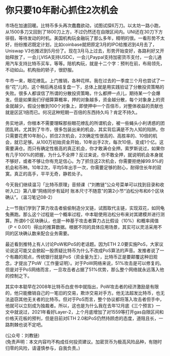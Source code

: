 # 你只要10年耐心抓住2次机会

市场在加速回暖。比特币多头再次蠢蠢欲动，试图试探6万刀。以太坊一路小跑，从1500多刀又回到了1800刀上方，不过仍然还在自限区间内。UNI还在30刀下方徘徊，等待发动的时机。美国机构玩金融玩了那么多年，精明的很。一看形势不太好，纷纷推迟既定计划，比如coinbase就把原定3月的IPO给推迟到4月去了，Uniswap V3也推迟到5月份了。现在3月马上过去，形势开始变好，各路利好又开始释放了，一会儿VISA支持USDC，一会儿Paypal支持加密货币支付，一会儿通用汽车支持比特币买车，等等。陪机构玩，就是十二个字：预判在前，布局领先，不动如山。机构抬的轿子，很舒服。

牛市一来，眼花缭乱。上门推销，各种花样。我在过去的一季度三个月也尝试了一些“花”儿的，这个稍后再总结复盘一下，总体上就是用实践验证了分散投资策略的失败。很多人都误信了所谓的分散投资策略，什么都押一点儿，期待某一个会爆发。但是如果我们仔细算算概率，押的对象越多，资金越分散，每个对象身上的资金就越少。假设分散到100个对象上，即使押中一个百倍币，对整体收益的贡献也就是区区1倍而已。何况这种短期一百倍的东西持久吗？肯定不持久。

务实地讲，你根本不需要理睬那些眼花缭乱的所谓机会，被一些蝇头小利诱惑的团团乱转。尤其到了牛市，很多包装出来的机会，其实背后满是不为人知的陷阱。你只需要花费10年耐心，抓住2次机会，2次确定性很高的、高胜率的、10倍的机会，就已足够。从100万初始资金开始，10年出手2次，每次10倍，变成1个亿。这需要满仓。而只有确定性极高的真正机会，你才敢满仓全押。索罗斯说过，如果你有几乎100%的把握，为什么不全押？反过来说，你不敢全押，就说明机会本身就不够好，或者不够让你有充足信心。为了抓住这2次机会，你需要拒绝掉99.9%的机会和币种。10年2次，平均5年出手一次，你需要足够的耐心，耐得住长年的寂寞。真正的高手，平平无奇，静若处子。

今天我们继续温习「比特币原理」音频课（“刘教链”公众号菜单可以找到目录和收听入口）第八章“网络同步有延时 账本尺寸不随意”的第2小节“泊松分布和6个区块确认”。（温习笔记08-2）

上一节我们学到了算力攻击者偷偷制造分叉链，试图取代主链，实现双花，如同龟兔赛跑。那么这个过程是一个概率过程，中本聪使用泊松分布来对其建模并进行测算。所谓6个区块确认，也是一种基于攻击者算力占比假设（10%）和概率阈值（P < 0.001）得出的推算数据。根据不同的具体应用场景，其实可以灵活采用不同的区块确认数来配合业务需要。

最近看到推特上有人讨论PoW和PoS的老话题。因为ETH 2.0要实施PoS，大家议论说这可能又会掀起一股质疑比特币为什么不改成PoS算法的声音。发推者说了一个有趣的观点，传统银行就是PoS（资金量为王），比特币正是要颠覆这种旧观念，才提出了PoW（工作量证明）。对于PoW网络来说，51%攻击是可以修复的。但是对于PoS网络而言，一旦攻击者占据了51%优势，那么整个网络就永远落入他的控制之下。

其实中本聪早在2008年比特币白皮书中就指出，PoW攻击者的经济激励是有限的，他只能撤销自己的一笔旧的交易，欺诈交易对手方。他无法超发比特币，也无法盗窃其他无关者的比特币。但对于PoS而言，整个协议都将落入攻击者但手中，他就可以立刻成为独裁者。所以，这也是为什么我在去年12月底《三个预言》一文中就说过，2021年看好Layer-2，上个月底增加了对1559等打开gas自限区间和价格天花板的预判，但是目前对ETH 2.0和PoS仍然持顾虑的态度，道阻且长，一路荆棘也说不定吧。

(公众号：刘教链) \
(免责声明：本文内容均不构成任何投资建议。加密货币为极高风险品种，有随时归零的风险，请谨慎参与，自我负责。)
